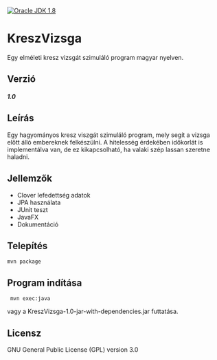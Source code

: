 [![Oracle JDK 1.8](https://img.shields.io/badge/JDK-1.8-blue.svg?style=plastic)](http://www.oracle.com/technetwork/java/javase/downloads/index.html)

KreszVizsga
====
Egy elméleti kresz vizsgát szimuláló program magyar nyelven.

Verzió
------
##### 1.0

Leírás
------
Egy hagyományos kresz viszgát szimuláló program, mely segít a vizsga előtt álló embereknek felkészülni. A hitelesség érdekében időkorlát is implementálva van, de ez kikapcsolható, ha valaki szép lassan szeretne haladni. 

Jellemzők
---------
  - Clover lefedettség adatok
  - JPA használata
  - JUnit teszt
  - JavaFX
  - Dokumentáció
  
Telepítés
---------
 
 ````
 mvn package
 ````
 
Program indítása
----------------

````
 mvn exec:java
 ````

vagy a KreszVizsga-1.0-jar-with-dependencies.jar futtatása.

Licensz
-------

GNU General Public License (GPL) version 3.0

